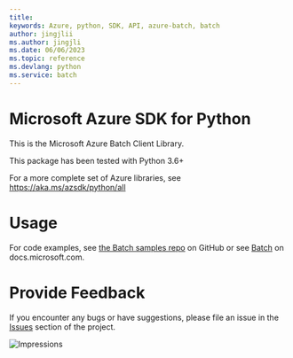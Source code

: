 ```yaml
---
title: 
keywords: Azure, python, SDK, API, azure-batch, batch
author: jingjlii
ms.author: jingjli
ms.date: 06/06/2023
ms.topic: reference
ms.devlang: python
ms.service: batch
---
```

# Microsoft Azure SDK for Python

This is the Microsoft Azure Batch Client Library.

This package has been tested with Python 3.6+

For a more complete set of Azure libraries, see https://aka.ms/azsdk/python/all

# Usage

For code examples, see [the Batch samples repo](https://github.com/Azure/azure-batch-samples/tree/master/Python)
on GitHub or see [Batch](/python/api/overview/azure/batch)
on docs.microsoft.com.


# Provide Feedback

If you encounter any bugs or have suggestions, please file an issue in the
[Issues](https://github.com/Azure/azure-sdk-for-python/issues)
section of the project.


![Impressions](https://azure-sdk-impressions.azurewebsites.net/api/impressions/azure-sdk-for-python%2Fazure-batch%2FREADME.png)

